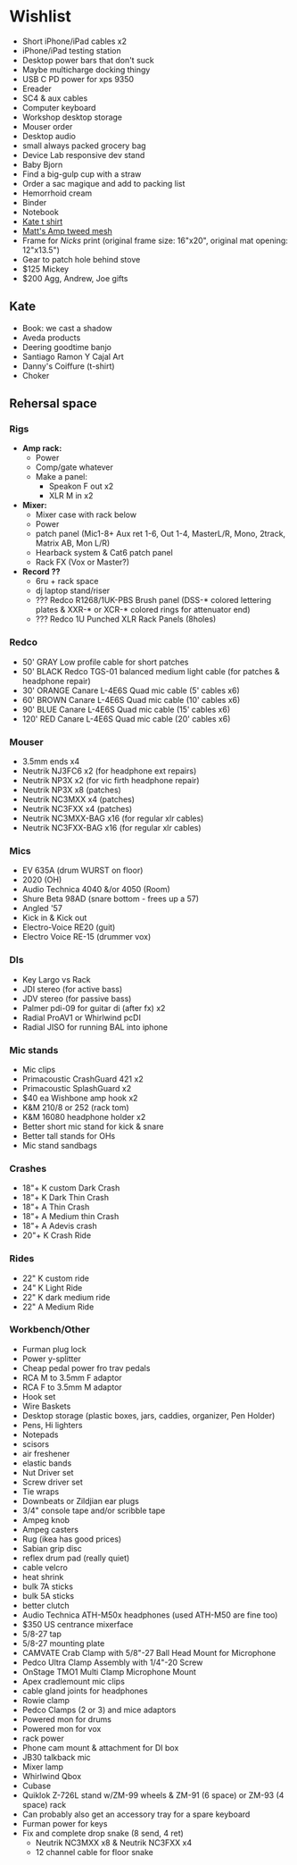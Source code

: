 # Wishlist

- Short iPhone/iPad cables x2
- iPhone/iPad testing station
- Desktop power bars that don't suck
- Maybe multicharge docking thingy
- USB C PD power for xps 9350
- Ereader
- SC4 & aux cables
- Computer keyboard
- Workshop desktop storage
- Mouser order
- Desktop audio
- small always packed grocery bag
- Device Lab responsive dev stand
- Baby Bjorn
- Find a big-gulp cup with a straw
- Order a sac magique and add to packing list
- Hemorrhoid cream
- Binder
- Notebook
- [Kate t shirt](https://www.stayhomeclub.ca/collections/spring-2019/products/stfu-loose-tee)
- [Matt's Amp tweed mesh](https://nextgenguitars.ca/categories/cab-case-parts/grill-cloth-piping.html)
- Frame for _Nicks_ print (original frame size: 16"x20", original mat opening: 12"x13.5")
- Gear to patch hole behind stove
- $125 Mickey
- $200 Agg, Andrew, Joe gifts

## Kate

- Book: we cast a shadow
- Aveda products
- Deering goodtime banjo
- Santiago Ramon Y Cajal Art
- Danny's Coiffure (t-shirt)
- Choker

## Rehersal space

### Rigs

- **Amp rack:**
  - Power
  - Comp/gate whatever
  - Make a panel:
    - Speakon F out x2
    - XLR M in x2
- **Mixer:**
  - Mixer case with rack below
  - Power
  - patch panel (Mic1-8+ Aux ret 1-6, Out 1-4, MasterL/R, Mono, 2track, Matrix AB, Mon L/R)
  - Hearback system & Cat6 patch panel
  - Rack FX (Vox or Master?)
- **Record ??**
  - 6ru + rack space
  - dj laptop stand/riser
  - ??? Redco R1268/1UK-PBS Brush panel (DSS-* colored lettering plates & XXR-* or XCR-* colored rings for attenuator end)
  - ??? Redco 1U Punched XLR Rack Panels (8holes)

### Redco

- 50' GRAY Low profile cable for short patches
- 50' BLACK Redco TGS-01 balanced medium light cable (for patches & headphone repair)
- 30' ORANGE Canare L-4E6S Quad mic cable (5' cables x6)
- 60' BROWN Canare L-4E6S Quad mic cable (10' cables x6)
- 90' BLUE Canare L-4E6S Quad mic cable (15' cables x6)
- 120' RED Canare L-4E6S Quad mic cable (20' cables x6)

### Mouser

- 3.5mm ends x4
- Neutrik NJ3FC6 x2 (for headphone ext repairs)
- Neutrik NP3X x2 (for vic firth headphone repair)
- Neutrik NP3X x8 (patches)
- Neutrik NC3MXX x4 (patches)
- Neutrik NC3FXX x4 (patches)
- Neutrik NC3MXX-BAG x16 (for regular xlr cables)
- Neutrik NC3FXX-BAG x16 (for regular xlr cables)

### Mics

- EV 635A (drum WURST on floor)
- 2020 (OH)
- Audio Technica 4040 &/or 4050 (Room)
- Shure Beta 98AD (snare bottom - frees up a 57)
- Angled '57
- Kick in & Kick out
- Electro-Voice RE20 (guit)
- Electro Voice RE-15 (drummer vox)

### DIs

- Key Largo vs Rack
- JDI stereo (for active bass)
- JDV stereo (for passive bass)
- Palmer pdi-09 for guitar di (after fx) x2
- Radial ProAV1 or Whirlwind pcDI
- Radial JISO for running BAL into iphone

### Mic stands

- Mic clips
- Primacoustic CrashGuard 421 x2
- Primacoustic SplashGuard x2
- $40 ea Wishbone amp hook x2
- K&M 210/8 or 252 (rack tom)
- K&M 16080 headphone holder x2
- Better short mic stand for kick & snare
- Better tall stands for OHs
- Mic stand sandbags

### Crashes

- 18"+ K custom Dark Crash
- 18"+ K Dark Thin Crash
- 18"+ A Thin Crash
- 18"+ A Medium thin Crash
- 18"+ A Adevis crash
- 20"+ K Crash Ride

### Rides

- 22" K custom ride
- 24" K Light Ride
- 22" K dark medium ride
- 22" A Medium Ride

### Workbench/Other

- Furman plug lock
- Power y-splitter
- Cheap pedal power fro trav pedals
- RCA M to 3.5mm F adaptor
- RCA F to 3.5mm M adaptor
- Hook set
- Wire Baskets
- Desktop storage (plastic boxes, jars, caddies, organizer, Pen Holder)
- Pens, Hi lighters
- Notepads
- scisors
- air freshener
- elastic bands
- Nut Driver set
- Screw driver set
- Tie wraps
- Downbeats or Zildjian ear plugs
- 3/4" console tape and/or scribble tape
- Ampeg knob
- Ampeg casters
- Rug (ikea has good prices)
- Sabian grip disc
- reflex drum pad (really quiet)
- cable velcro
- heat shrink
- bulk 7A sticks
- bulk 5A sticks
- better clutch
- Audio Technica ATH-M50x headphones (used ATH-M50 are fine too)
- $350 US centrance mixerface
- 5/8-27 tap
- 5/8-27 mounting plate
- CAMVATE Crab Clamp with 5/8"-27 Ball Head Mount for Microphone
- Pedco Ultra Clamp Assembly with 1/4"-20 Screw
- OnStage TMO1 Multi Clamp Microphone Mount
- Apex cradlemount mic clips
- cable gland joints for headphones
- Rowie clamp
- Pedco Clamps (2 or 3) and mice adaptors
- Powered mon for drums
- Powered mon for vox
- rack power
- Phone cam mount & attachment for DI box
- JB30 talkback mic
- Mixer lamp
- Whirlwind Qbox
- Cubase
- Quiklok Z-726L stand w/ZM-99 wheels & ZM-91 (6 space) or ZM-93 (4 space) rack
- Can probably also get an accessory tray for a spare keyboard
- Furman power for keys
- Fix and complete drop snake (8 send, 4 ret)
  - Neutrik NC3MXX x8 & Neutrik NC3FXX x4
  - 12 channel cable for floor snake
